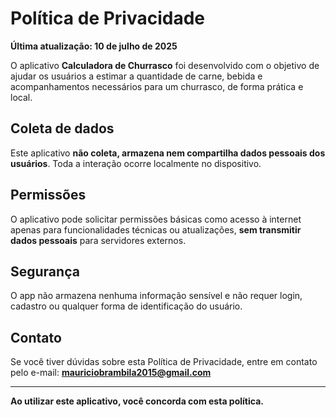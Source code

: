 # Política de Privacidade

**Última atualização: 10 de julho de 2025**

O aplicativo **Calculadora de Churrasco** foi desenvolvido com o objetivo de ajudar os usuários a estimar a quantidade de carne, bebida e acompanhamentos necessários para um churrasco, de forma prática e local.

## Coleta de dados

Este aplicativo **não coleta, armazena nem compartilha dados pessoais dos usuários**. Toda a interação ocorre localmente no dispositivo.

## Permissões

O aplicativo pode solicitar permissões básicas como acesso à internet apenas para funcionalidades técnicas ou atualizações, **sem transmitir dados pessoais** para servidores externos.

## Segurança

O app não armazena nenhuma informação sensível e não requer login, cadastro ou qualquer forma de identificação do usuário.

## Contato

Se você tiver dúvidas sobre esta Política de Privacidade, entre em contato pelo e-mail: **mauriciobrambila2015@gmail.com**

---

**Ao utilizar este aplicativo, você concorda com esta política.**
